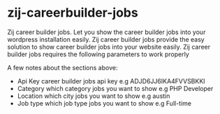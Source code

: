 # zij-careerbuilder-jobs
Zij career builder jobs. Let you show the career builder jobs into your wordpress installation easily.
Zij career builder jobs provide the easy solution to show career builder jobs into your website easily.
Zij career builder jobs requires the following parameters to work properly

A few notes about the sections above:

*   Api Key career builder jobs api key e.g ADJD6JJ6IKA4FVVSBKKI
*   Category which category jobs you want to show e.g PHP Developer
*   Location which city jobs you want to show e.g austin
*   Job type which job type jobs you want to show e.g Full-time
